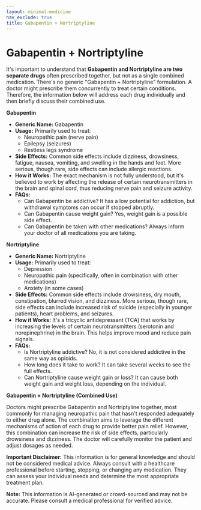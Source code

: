```yaml
---
layout: minimal-medicine
nav_exclude: true
title: Gabapentin + Nortriptyline
---
```


# Gabapentin + Nortriptyline

It's important to understand that **Gabapentin and Nortriptyline are two separate drugs** often prescribed together, but not as a single combined medication.  There's no generic "Gabapentin + Nortriptyline" formulation.  A doctor might prescribe them concurrently to treat certain conditions. Therefore, the information below will address each drug individually and then briefly discuss their combined use.

**Gabapentin**

* **Generic Name:** Gabapentin
* **Usage:** Primarily used to treat:
    * Neuropathic pain (nerve pain)
    * Epilepsy (seizures)
    * Restless legs syndrome
* **Side Effects:** Common side effects include dizziness, drowsiness, fatigue, nausea, vomiting, and swelling in the hands and feet.  More serious, though rare, side effects can include allergic reactions.
* **How it Works:** The exact mechanism is not fully understood, but it's believed to work by affecting the release of certain neurotransmitters in the brain and spinal cord, thus reducing nerve pain and seizure activity.
* **FAQs:**
    * Can Gabapentin be addictive?  It has a low potential for addiction, but withdrawal symptoms can occur if stopped abruptly.
    * Can Gabapentin cause weight gain? Yes, weight gain is a possible side effect.
    * Can Gabapentin be taken with other medications?  Always inform your doctor of all medications you are taking.


**Nortriptyline**

* **Generic Name:** Nortriptyline
* **Usage:** Primarily used to treat:
    * Depression
    * Neuropathic pain (specifically, often in combination with other medications)
    * Anxiety (in some cases)
* **Side Effects:** Common side effects include drowsiness, dry mouth, constipation, blurred vision, and dizziness.  More serious, though rare, side effects can include increased risk of suicide (especially in younger patients), heart problems, and seizures.
* **How it Works:** It's a tricyclic antidepressant (TCA) that works by increasing the levels of certain neurotransmitters (serotonin and norepinephrine) in the brain. This helps improve mood and reduce pain signals.
* **FAQs:**
    * Is Nortriptyline addictive? No, it is not considered addictive in the same way as opioids.
    * How long does it take to work?  It can take several weeks to see the full effects.
    * Can Nortriptyline cause weight gain or loss? It can cause both weight gain and weight loss, depending on the individual.


**Gabapentin + Nortriptyline (Combined Use)**

Doctors might prescribe Gabapentin and Nortriptyline together, most commonly for managing neuropathic pain that hasn't responded adequately to either drug alone.  The combination aims to leverage the different mechanisms of action of each drug to provide better pain relief.  However, this combination can increase the risk of side effects, particularly drowsiness and dizziness.  The doctor will carefully monitor the patient and adjust dosages as needed.

**Important Disclaimer:** This information is for general knowledge and should not be considered medical advice. Always consult with a healthcare professional before starting, stopping, or changing any medication.  They can assess your individual needs and determine the most appropriate treatment plan.


**Note:** This information is AI-generated or crowd-sourced and may not be accurate. Please consult a medical professional for verified advice.